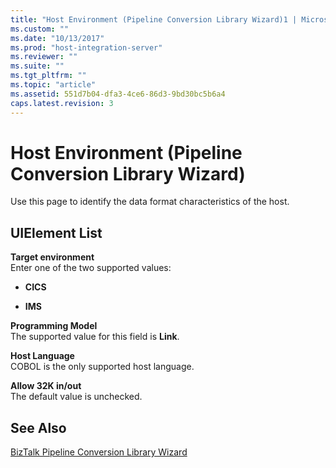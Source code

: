 ```yaml
---
title: "Host Environment (Pipeline Conversion Library Wizard)1 | Microsoft Docs"
ms.custom: ""
ms.date: "10/13/2017"
ms.prod: "host-integration-server"
ms.reviewer: ""
ms.suite: ""
ms.tgt_pltfrm: ""
ms.topic: "article"
ms.assetid: 551d7b04-dfa3-4ce6-86d3-9bd30bc5b6a4
caps.latest.revision: 3
---
```

# Host Environment (Pipeline Conversion Library Wizard)
Use this page to identify the data format characteristics of the host.  
  
## UIElement List  
 **Target environment**  
 Enter one of the two supported values:  
  
-   **CICS**  
  
-   **IMS**  
  
 **Programming Model**  
 The supported value for this field is **Link**.  
  
 **Host Language**  
 COBOL is the only supported host language.  
  
 **Allow 32K in/out**  
 The default value is unchecked.  
  
## See Also  
 [BizTalk Pipeline Conversion Library Wizard](../core/biztalk-pipeline-conversion-library-wizard.md)